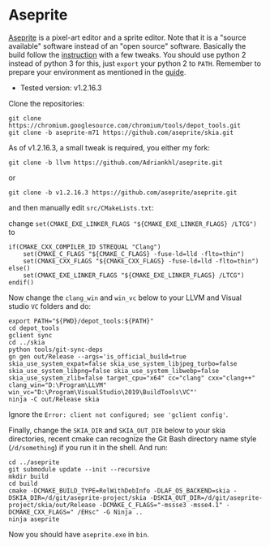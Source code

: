 # Aseprite
[Aseprite](https://github.com/aseprite/aseprite) is a pixel-art editor and a sprite editor. Note that it is a "source available" software instead of an "open source" software. Basically the build follow the [instruction](https://github.com/aseprite/aseprite/blob/master/INSTALL.md) with a few tweaks. You should use python 2 instead of python 3 for this, just `export` your python 2 to `PATH`. Remember to prepare your environment as mentioned in the [guide](../READ.md).

* Tested version: v1.2.16.3

Clone the repositories:

```
git clone https://chromium.googlesource.com/chromium/tools/depot_tools.git
git clone -b aseprite-m71 https://github.com/aseprite/skia.git
```
As of v1.2.16.3, a small tweak is required, you either my fork:

`git clone -b llvm https://github.com/Adriankhl/aseprite.git`

or 

`git clone -b v1.2.16.3 https://github.com/aseprite/aseprite.git`

and then manually edit `src/CMakeLists.txt`: 

change `set(CMAKE_EXE_LINKER_FLAGS "${CMAKE_EXE_LINKER_FLAGS} /LTCG")` to

```
if(CMAKE_CXX_COMPILER_ID STREQUAL "Clang")
    set(CMAKE_C_FLAGS "${CMAKE_C_FLAGS} -fuse-ld=lld -flto=thin")
    set(CMAKE_CXX_FLAGS "${CMAKE_CXX_FLAGS} -fuse-ld=lld -flto=thin")
else()
    set(CMAKE_EXE_LINKER_FLAGS "${CMAKE_EXE_LINKER_FLAGS} /LTCG")
endif()
```

Now change the `clang_win` and `win_vc` below to your LLVM and Visual studio `VC` folders and do:
```
export PATH="${PWD}/depot_tools:${PATH}"
cd depot_tools
gclient sync
cd ../skia
python tools/git-sync-deps
gn gen out/Release --args='is_official_build=true skia_use_system_expat=false skia_use_system_libjpeg_turbo=false skia_use_system_libpng=false skia_use_system_libwebp=false skia_use_system_zlib=false target_cpu="x64" cc="clang" cxx="clang++" clang_win="D:\Program\LLVM" win_vc="D:\Program\VisualStudio\2019\BuildTools\VC"'
ninja -C out/Release skia
```
Ignore the `Error: client not configured; see 'gclient config'`.


Finally, change the `SKIA_DIR` and `SKIA_OUT_DIR` below to your skia directories, recent cmake can recognize the Git Bash directory name style (`/d/something`) if you run it in the shell. And run: 

```
cd ../aseprite
git submodule update --init --recursive
mkdir build
cd build
cmake -DCMAKE_BUILD_TYPE=RelWithDebInfo -DLAF_OS_BACKEND=skia -DSKIA_DIR=/d/git/aseprite-project/skia -DSKIA_OUT_DIR=/d/git/aseprite-project/skia/out/Release -DCMAKE_C_FLAGS="-mssse3 -msse4.1" -DCMAKE_CXX_FLAGS=" /EHsc" -G Ninja ..
ninja aseprite
```

Now you should have `aseprite.exe` in `bin`.

